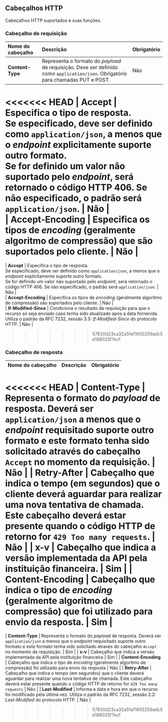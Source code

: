 ## Cabeçalhos HTTP

Cabeçalhos HTTP suportados e suas funções.

### Cabeçalho de requisição
|     Nome do cabeçalho             |  Descrição                                                                                                                                                                                                                                                                                                           | Obrigatório   |
|:-------------------------         |:---------------------------------------------------------------------------------------------------------------------------------------------------------------------------------------------------------------------------------------------------------------------------------------------------------------------|:------------- |
| **Content-Type**                  | Representa o formato do *payload* de requisição. Deve ser definido como `application/json`. Obrigatório para chamadas PUT e POST.                                                                                                                                                                                      | Não           |
<<<<<<< HEAD
| **Accept**                        | Especifica o tipo de resposta.<br/>Se especificado, deve ser definido como `application/json`, a menos que o *endpoint* explicitamente suporte outro formato.<br/>Se for definido um valor não suportado pelo *endpoint*, será retornado o código HTTP 406. Se não especificado, o padrão será `application/json`.       | Não           |    
| **Accept-Encoding**               | Especifica os tipos de *encoding* (geralmente algoritmo de compressão) que são suportados pelo cliente.                                                                                                                                                                                                                                                            | Não           |    
=======
| **Accept**                        | Especifica o tipo de resposta.<br/>Se especificado, deve ser definido como `application/json`, a menos que o *endpoint* explicitamente suporte outro formato.<br/>Se for definido um valor não suportado pelo *endpoint*, será retornado o código HTTP 406. Se não especificado, o padrão será `application/json`.       | Não           |      
| **Accept-Encoding**               | Especifica os tipos de *encoding* (geralmente algoritmo de compressão) são suportados pelo cliente.                                                                                                                                                                                                                                                            | Não           |     
| **If-Modified-Since**               | Condiciona o resultado da requisição para que o recurso só seja enviado caso tenha sido atualizado após a data fornecida. Utiliza o padrão da RFC 7232, sessão 3.3: *If-Modified-Since* do protocolo HTTP.                                                                                                                                                                                                                                                                  | Não           |    
  
>>>>>>> 57830d23ca32a5faf1605259adc5e188025f7ecf

### Cabeçalho de resposta


|     Nome do cabeçalho             |  Descrição                                                                                                                                                                                                                        | Obrigatório   |
|:-------------------------         |:----------------------------------------------------------------------------------------------------------------------------------------------------------------------------------------------------------------------------------|:------------- |
<<<<<<< HEAD
| **Content-Type**                  | Representa o formato do *payload* de resposta. Deverá ser `application/json` a menos que o *endpoint* requisitado suporte outro formato e este formato tenha sido solicitado através do cabeçalho `Accept` no momento da requisição.  | Não           |
| **Retry-After**                   | Cabeçalho que indica o tempo (em segundos) que o cliente deverá aguardar para realizar uma nova tentativa de chamada. Este cabeçalho deverá estar presente quando o código HTTP de retorno for `429 Too many requests`.            | Não           | 
| **x-v**                           | Cabeçalho que indica a versão implementada da API pela instituição financeira.                                                                                                                                                     | Sim           | 
| **Content-Encoding**              | Cabeçalho que indica o tipo de *encoding* (geralmente algoritmo de compressão) que foi utilizado para envio da resposta.                                                                                                                 | Sim           | 
=======
| **Content-Type**                  | Representa o formato do *payload* de resposta. Deverá ser `application/json` a menos que o *endpoint* requisitado suporte outro formato e este formato tenha sido solicitado através do cabeçalho `Accept` no momento da requisição.  | Sim           |
| **x-v**                           | Cabeçalho que indica a versão implementada da API pela instituição financeira                                                                                                                                                     | Sim           | 
| **Content-Encoding**              | Cabeçalho que indica o tipo de *encoding* (geralmente algoritmo de compressão) foi utilizado para envio da resposta                                                                                                                 | Não           | 
| **Retry-After**                   | Cabeçalho que indica o tempo (em segundos) que o cliente deverá aguardar para realizar uma nova tentativa de chamada. Este cabeçalho deverá estar presente quando o código HTTP de retorno for `429 Too many requests`            | Não           | 
| **Last-Modified**               | Informa a data e hora em que o recurso foi modificado pela última vez. Utiliza o padrão da RFC 7232, sessão 2.2: *Last-Modified* do protocolo HTTP.                                                                                                                                                                                                                                                                  | Não           |    
                                                                                                                          
>>>>>>> 57830d23ca32a5faf1605259adc5e188025f7ecf

